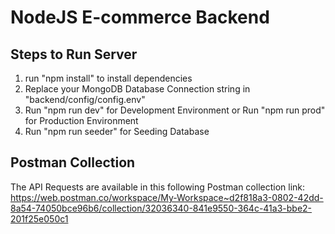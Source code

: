 # NodeJS E-commerce Backend 
## Steps to Run Server
1. run "npm install" to install dependencies
2. Replace your MongoDB Database Connection string in "backend/config/config.env"
2. Run "npm run dev" for Development Environment or Run "npm run prod" for Production Environment
3. Run "npm run seeder" for Seeding Database

## Postman Collection
 The API Requests are available in this following Postman collection link:
 https://web.postman.co/workspace/My-Workspace~d2f818a3-0802-42dd-8a54-74050bce96b6/collection/32036340-841e9550-364c-41a3-bbe2-201f25e050c1
